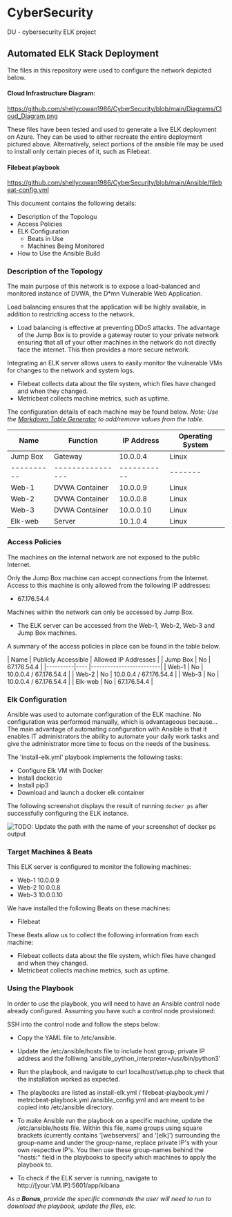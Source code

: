 # CyberSecurity
DU - cybersecurity ELK project
## Automated ELK Stack Deployment

The files in this repository were used to configure the network depicted below.

#### Cloud Infrastructure Diagram:
https://github.com/shellycowan1986/CyberSecurity/blob/main/Diagrams/Cloud_Diagram.png


These files have been tested and used to generate a live ELK deployment on Azure. They can be used to either recreate the entire deployment pictured above. Alternatively, select portions of the ansible file may be used to install only certain pieces of it, such as Filebeat.

#### Filebeat playbook
https://github.com/shellycowan1986/CyberSecurity/blob/main/Ansible/filebeat-config.yml

This document contains the following details:
- Description of the Topologu
- Access Policies
- ELK Configuration
  - Beats in Use
  - Machines Being Monitored
- How to Use the Ansible Build


### Description of the Topology

The main purpose of this network is to expose a load-balanced and monitored instance of DVWA, the D*mn Vulnerable Web Application.

Load balancing ensures that the application will be highly available, in addition to restricting access to the network.
- Load balancing is effective at preventing DDoS attacks. The advantage of the Jump Box is to provide a gateway router to your private network ensuring that all of your other machines in the network do not directly face the internet. This then provides a more secure network.

Integrating an ELK server allows users to easily monitor the vulnerable VMs for changes to the network and system logs.
- Filebeat collects data about the file system, which files have changed and when they changed.
- Metricbeat collects machine metrics, such as uptime.

The configuration details of each machine may be found below.
_Note: Use the [Markdown Table Generator](http://www.tablesgenerator.com/markdown_tables) to add/remove values from the table_.

| Name     | Function | IP Address | Operating System |
|----------|----------|------------|------------------|
| Jump Box | Gateway        | 10.0.0.4  | Linux |   |
|----------|----------------|-----------|-------|---|
| Web-1    | DVWA Container | 10.0.0.9  | Linux |   |
| Web-2    | DVWA Container | 10.0.0.8  | Linux |   |
| Web-3    | DVWA Container | 10.0.0.10 | Linux |   |
| Elk-web  | Server         | 10.1.0.4  | Linux |   |

### Access Policies

The machines on the internal network are not exposed to the public Internet. 

Only the Jump Box machine can accept connections from the Internet. Access to this machine is only allowed from the following IP addresses:
- 67.176.54.4

Machines within the network can only be accessed by Jump Box.
- The ELK server can be accessed from the Web-1, Web-2, Web-3 and Jump Box machines.

A summary of the access policies in place can be found in the table below.

| Name     | Publicly Accessible | Allowed IP Addresses |
| Jump Box | No                  | 67.176.54.4             |
|----------|----                 |-------------------------|
| Web-1    | No                  | 10.0.0.4 / 67.176.54.4  |
| Web-2    | No                  | 10.0.0.4 /  67.176.54.4 |
| Web-3    | No                  | 10.0.0.4 /  67.176.54.4 |
| Elk-web  | No                  | 67.176.54.4             |

### Elk Configuration

Ansible was used to automate configuration of the ELK machine. No configuration was performed manually, which is advantageous because...
  The main advantage of automating configuration with Ansible is that it enables IT administrators the ability to automate your daily work tasks and give the administrator more time to focus on the needs of the business.

The 'install-elk.yml' playbook implements the following tasks:
- Configure Elk VM with Docker
- Install docker.io
- Install pip3
- Download and launch a docker elk container

The following screenshot displays the result of running `docker ps` after successfully configuring the ELK instance.

![TODO: Update the path with the name of your screenshot of docker ps output](Images/docker_ps_output.png)

### Target Machines & Beats
This ELK server is configured to monitor the following machines:
- Web-1 10.0.0.9
- Web-2 10.0.0.8
- Web-3 10.0.0.10

We have installed the following Beats on these machines:
- Filebeat

These Beats allow us to collect the following information from each machine:
- Filebeat collects data about the file system, which files have changed and when they changed.
- Metricbeat collects machine metrics, such as uptime.

### Using the Playbook
In order to use the playbook, you will need to have an Ansible control node already configured. Assuming you have such a control node provisioned: 

SSH into the control node and follow the steps below:
- Copy the YAML file to /etc/ansible.
- Update the /etc/ansible/hosts file to include host group, private IP address and the folliwng 'ansible_python_interpreter=/usr/bin/python3'
- Run the playbook, and navigate to curl localhost/setup.php to check that the installation worked as expected.

- The playbooks are listed as install-elk.yml / filebeat-playbook.yml / metricbeat-playbook.yml /ansible_config.yml and are meant to be copied into /etc/ansible directory.
- To make Ansible run the playbook on a specific machine, update the /etc/ansible/hosts file. Within this file, name groups using square brackets (currently contains '[webservers]' and '[elk]') surrounding the group-name and under the group-name, replace private IP's with your own respective IP's. You then use these group-names behind the "hosts:" field in the playbooks to specify which machines to apply the playbook to.
- To check if the ELK server is running, navigate to http://[your.VM.IP]:5601/app/kibana

_As a **Bonus**, provide the specific commands the user will need to run to download the playbook, update the files, etc._
